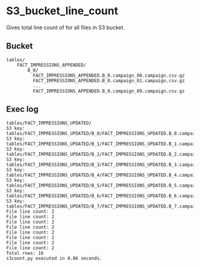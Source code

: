 # S3_bucket_line_count
Gives total line count of for all files in S3 bucket.

## Bucket
    tables/
        FACT_IMPRESSIONS_APPENDED/
            B_0/
              FACT_IMPRESSIONS_APPENDED.B_0.campaign_00.campaign.csv.gz
              FACT_IMPRESSIONS_APPENDED.B_0.campaign_01.campaign.csv.gz
              ...
              FACT_IMPRESSIONS_APPENDED.B_0.campaign_09.campaign.csv.gz



## Exec log
```
tables/FACT_IMPRESSIONS_UPDATED/
S3 key:  tables/FACT_IMPRESSIONS_UPDATED/B_0/FACT_IMPRESSIONS_UPDATED.B_0.campaign_00.updated_fact_from_dim.csv.gz
S3 key:  tables/FACT_IMPRESSIONS_UPDATED/B_1/FACT_IMPRESSIONS_UPDATED.B_1.campaign_00.updated_fact_from_dim.csv.gz
S3 key:  tables/FACT_IMPRESSIONS_UPDATED/B_2/FACT_IMPRESSIONS_UPDATED.B_2.campaign_00.updated_fact_from_dim.csv.gz
S3 key:  tables/FACT_IMPRESSIONS_UPDATED/B_3/FACT_IMPRESSIONS_UPDATED.B_3.campaign_00.updated_fact_from_dim.csv.gz
S3 key:  tables/FACT_IMPRESSIONS_UPDATED/B_4/FACT_IMPRESSIONS_UPDATED.B_4.campaign_00.updated_fact_from_dim.csv.gz
S3 key:  tables/FACT_IMPRESSIONS_UPDATED/B_5/FACT_IMPRESSIONS_UPDATED.B_5.campaign_00.updated_fact_from_dim.csv.gz
S3 key:  tables/FACT_IMPRESSIONS_UPDATED/B_6/FACT_IMPRESSIONS_UPDATED.B_6.campaign_00.updated_fact_from_dim.csv.gz
S3 key:  tables/FACT_IMPRESSIONS_UPDATED/B_7/FACT_IMPRESSIONS_UPDATED.B_7.campaign_00.updated_fact_from_dim.csv.gz
File line count: 2
File line count: 2
File line count: 2
File line count: 2
File line count: 2
File line count: 2
File line count: 2
File line count: 2
Total rows: 16
s3count.py executed in 0.86 seconds.
```

